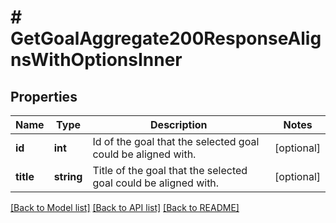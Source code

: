# # GetGoalAggregate200ResponseAlignsWithOptionsInner

## Properties

Name | Type | Description | Notes
------------ | ------------- | ------------- | -------------
**id** | **int** | Id of the goal that the selected goal could be aligned with. | [optional]
**title** | **string** | Title of the goal that the selected goal could be aligned with. | [optional]

[[Back to Model list]](../../README.md#models) [[Back to API list]](../../README.md#endpoints) [[Back to README]](../../README.md)

